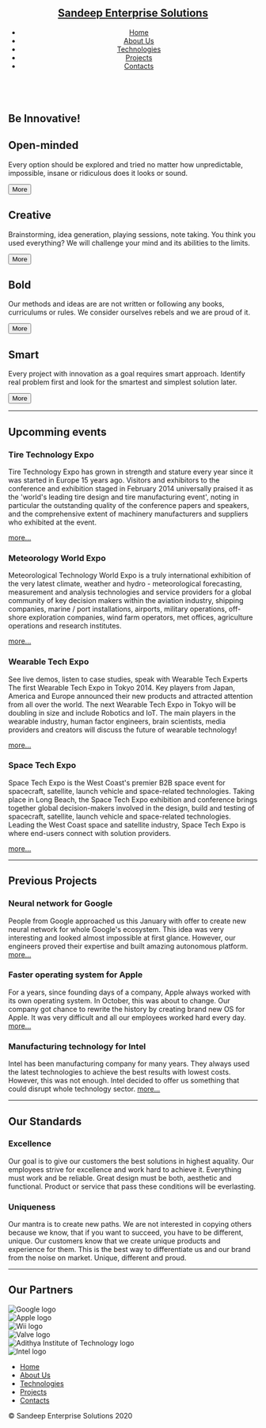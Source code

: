 # <div class="line"></div>
<div class="wrapper">
  <header role="banner">
    <nav role="navigation">
      <h1><a href="#">Sandeep Enterprise Solutions</a></h1>
      <ul class="nav-ul">
        <li><a href="#">Home</a></li>
        <li><a href="#">About Us</a></li>
        <li><a href="#">Technologies</a></li>
        <li><a href="#">Projects</a></li>
        <li><a href="#">Contacts</a></li>
      </ul>
    </nav>
  </header>
  <main role="main">
    <section class="sec-intro" role="section">
      <img src="https://www.techweekeurope.co.uk/wp-content/uploads/2012/07/wifimountaindownload.jpg" alt="" />
      <h1>Be Innovative!</h1>
    </section>
    <section class="sec-boxes" role="section">
      <adrticle class="box">
        <h1>Open-minded</h1>
        <p>Every option should be explored and tried no matter how unpredictable, impossible, insane or ridiculous does it looks or sound.</p>
        <button class="button" type="button" role="button" value="MORE">More</button>
      </adrticle>
      <adrticle class="box">
        <h1>Creative</h1>
        <p>Brainstorming, idea generation, playing sessions, note taking. You think you used everything? We will challenge your mind and its abilities to the limits.</p>
        <button class="button" type="button" role="button" value="MORE">More</button>
      </adrticle>
      <adrticle class="box">
        <h1>Bold</h1>
        <p>Our methods and ideas are are not written or following any books, curriculums or rules. We consider ourselves rebels and we are proud of it.</p>
        <button class="button" type="button" role="button" value="MORE">More</button>
      </adrticle>
      <adrticle class="box">
        <h1>Smart</h1>
        <p>Every project with innovation as a goal requires smart approach. Identify real problem first and look for the smartest and simplest solution later.</p>
        <button class="button" type="button" role="button" value="MORE">More</button>
      </adrticle>
    </section>
    <section class="sec-events" role="section">
      <hr />
      <h1>Upcomming events</h1>
      <article>
        <h1>Tire Technology Expo</h1>
        <p>Tire Technology Expo has grown in strength and stature every year since it was started in Europe 15 years ago. Visitors and exhibitors to the conference and exhibition staged in February 2014 universally praised it as the 'world's leading tire design and tire manufacturing event', noting in particular the outstanding quality of the conference papers and speakers, and the comprehensive extent of machinery manufacturers and suppliers who exhibited at the event.</p>
        <a class="link" href="#">more...</a>
      </article>
      <article>
        <h1>Meteorology World Expo</h1>
        <p>Meteorological Technology World Expo is a truly international exhibition of the very latest climate, weather and hydro - meteorological forecasting, measurement and analysis technologies and service providers for a global community of key decision makers within the aviation industry, shipping companies, marine / port installations, airports, military operations, off-shore exploration companies, wind farm operators, met offices, agriculture operations and research institutes.</p>
        <a class="link" href="#">more...</a>
      </article>
      <article>
        <h1>Wearable Tech Expo</h1>
        <p>See live demos, listen to case studies, speak with Wearable Tech Experts The first Wearable Tech Expo in Tokyo 2014. Key players from Japan, America and Europe announced their new products and attracted attention from all over the world. The next Wearable Tech Expo in Tokyo will be doubling in size and include Robotics and IoT. The main players in the wearable industry, human factor engineers, brain scientists, media providers and creators will discuss the future of wearable technology! </p>
        <a class="link" href="#">more...</a>
      </article>
      <article>
        <h1>Space Tech Expo</h1>
        <p>Space Tech Expo is the West Coast's premier B2B space event for spacecraft, satellite, launch vehicle and space-related technologies. Taking place in Long Beach, the Space Tech Expo exhibition and conference brings together global decision-makers involved in the design, build and testing of spacecraft, satellite, launch vehicle and space-related technologies. Leading the West Coast space and satellite industry, Space Tech Expo is where end-users connect with solution providers.</p>
        <a class="link" href="#">more...</a>
      </article>
    </section>
    <section class="sec-projects" role="section">
      <hr />
      <h1>Previous Projects</h1>
      <article>
        <h1>Neural network for Google</h1>
        <p>People from Google approached us this January with offer to create new neural network for whole Google's ecosystem. This idea was very interesting and looked almost impossible at first glance. However, our engineers proved their expertise and built amazing autonomous platform. <a class="link" href="#">more...</a></p>
      </article>
      <article>
        <h1>Faster operating system for Apple</h1>
        <p>For a years, since founding days of a company, Apple always worked with its own operating system. In October, this was about to change. Our company got chance to rewrite the history by creating brand new OS for Apple. It was very difficult and all our employees worked hard every day. <a class="link" href="#">more...</a></p>
      </article>
      <article>
        <h1>Manufacturing technology for Intel</h1>
        <p>Intel has been manufacturing company for many years. They always used the latest technologies to achieve the best results with lowest costs. However, this was not enough. Intel decided to offer us something that could disrupt whole technology sector. <a class="link" href="#">more...</a></p>
      </article>
    </section>
    <section class="sec-standards" role="section">
      <hr />
      <h1>Our Standards</h1>
      <article>
        <h1>Excellence</h1>
        <p>Our goal is to give our customers the best solutions in highest aquality. Our employees strive for excellence and work hard to achieve it. Everything must work and be reliable. Great design must be both, aesthetic and functional. Product or service that pass these conditions will be everlasting.</p>
      </article>
      <article>
        <h1>Uniqueness</h1>
        <p>Our mantra is to create new paths. We are not interested in copying others because we know, that if you want to succeed, you have to be different, unique. Our customers know that we create unique products and experience for them. This is the best way to differentiate us and our brand from the noise on market. Unique, different and proud.</p>
      </article>
    </section>
    <section class="sec-partners" role="section">
      <hr />
      <h1>Our Partners</h1>
      <div class="row">
        <div class="logo-container">
          <img src="https://i.imgur.com/oSriTuP.png" alt="Google logo" />
        </div>
        <div class="logo-container">
          <img src="https://i.imgur.com/kRgvevC.png" alt="Apple logo" />
        </div>
        <div class="logo-container">
          <img src="https://i.imgur.com/ZZjeIP3.png" alt="Wii logo" />
        </div>
        <div class="logo-container">
          <img src="https://i.imgur.com/536rtCW.png" alt="Valve logo" />
        </div>
        <div class="logo-container">
          <img src="https://i.imgur.com/VTq1c9p.png" alt="Adithya Institute of Technology logo" />
        </div>
        <div class="logo-container">
          <img src="https://i.imgur.com/GdYoyxo.png" alt="Intel logo" />
        </div>
      </div>
    </section>
  </main>
</div>
<footer>
  <nav role="navigation">
    <ul class="nav-ul">
      <li><a href="#">Home</a></li>
      <li><a href="#">About Us</a></li>
      <li><a href="#">Technologies</a></li>
      <li><a href="#">Projects</a></li>
      <li><a href="#">Contacts</a></li>
    </ul>
  </nav>
  <p class="copy">&copy; Sandeep Enterprise Solutions 2020</p>
</footer>
<div class="line"></div>
